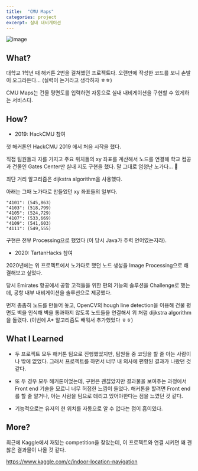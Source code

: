 ```yaml
---
title:  "CMU Maps"
categories: project
excerpt: 실내 내비게이션  
---
```

![image](https://user-images.githubusercontent.com/55306097/110480851-4ae40880-812a-11eb-9ab0-f0c1dcc0aa87.png)

## What?

대학교 1학년 때 해커톤 2번을 걸쳐했던 프로젝트다. 오랜만에 작성한 코드를 보니 손발이 오그라든다... (실력이 는거라고 생각하자 ㅎㅎ)

CMU Maps는 건물 평면도를 입력하면 자동으로 실내 내비게이션을 구현할 수 있게하는 서비스다.

## How?

- 2019: HackCMU 참여

첫 해커톤인 HackCMU 2019 에서 처음 시작을 했다. 

직접 팀원들과 자를 가지고 주요 위치들의 xy 좌표를 계산해서 노드를 연결해 학교 컴공과 건물인 Gates Center만 실내 지도 구현을 했다. 말 그대로 엄청난 노가다... :zany_face: 

최단 거리 알고리즘은 dijkstra algorithm을 사용했다. 

아래는 그때 노가다로 만들었던 xy 좌표들의 일부다.
```
"4101": (545,863)
"4103": (518,799)
"4105": (524,729)
"4107": (533,669)
"4109": (541,603)
"4111": (549,555)
```
구현은 전부 Processing으로 했었다 (이 당시 Java가 주력 언어였는지라).

- 2020: TartanHacks 참여

2020년에는 위 프로젝트에서 노가다로 했던 노드 생성을 Image Processing으로 해결해보고 싶었다.

당시 Emirates 항공에서 공항 고객들을 위한 편의 기능의 솔루션을 Challenge로 했는데, 공항 내부 내비게이션을 솔루션으로 제공했다.

먼저 촘촘히 노드를 만들어 놓고, OpenCV의 hough line detection을 이용해 건물 평면도 벽을 인식해 벽을 통과하지 않도록 노드들을 연결해서 위 처럼  dijkstra algorithm을 돌렸다. (이번에 A* 알고리즘도 배워서 추가했었다 ㅎㅎ)

## What I Learned

- 두 프로젝트 모두 해커톤 팀으로 진행했었지만, 팀원들 중 코딩을 할 줄 아는 사람이 나 밖에 없었다. 그래서 프로젝트를 하면서 너무 내 의사에 편향된 결과가 나왔던 것 같다.

- 또 두 경우 모두 해커톤이었는데, 구현은 괜찮았지만 결과물을 보여주는 과정에서 Front end 기술을 모르니 너무 허접한 느낌이 들었다. 해커톤을 할려면 Front end를 할 줄 알거나, 아는 사람을 팀으로 데리고 있어야한다는 점을 느꼈던 것 같다.

- 기능적으로는 유저의 현 위치를 자동으로 알 수 없다는 점이 흠이였다.

## More?
최근에 Kaggle에서 재밌는 competition을 찾았는데, 이 프로젝트와 연결 시키면 꽤 괜찮은 결과물이 나올 것 같다. 

<https://www.kaggle.com/c/indoor-location-navigation>

